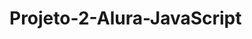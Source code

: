 # Projeto-2-Alura-JavaScript

<!--
O circulo seguirá o mouse aonde ele for e pintará o fundo com sua cor, se clicado no mouse o circulo terá sua cor alterada 
